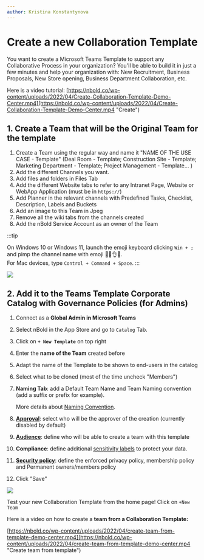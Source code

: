 ```yaml
---
author: Kristina Konstantynova
---
```

# Create a new Collaboration Template

You want to create a Microsoft Teams Template to support any Collaborative Process in your organization? You'll be able to build it in just a few minutes and help your organization with: New Recruitment, Business Proposals, New Store opening, Business Department Collaboration, etc.

Here is a video tutorial: [https://nbold.co/wp-content/uploads/2022/04/Create-Collaboration-Template-Demo-Center.mp4](https://nbold.co/wp-content/uploads/2022/04/Create-Collaboration-Template-Demo-Center.mp4 "Create")

## 1. Create a Team that will be the Original Team for the template

1. Create a Team using the regular way and name it "NAME OF THE USE CASE - Template" (Deal Room - Template; Construction Site - Template; Marketing Department - Template; Project Management - Template... )
2. Add the different Channels you want.
3. Add files and folders in Files Tab
4. Add the different Website tabs to refer to any Intranet Page, Website or WebApp Application (must be in `https://`)
5. Add Planner in the relevant channels with Predefined Tasks, Checklist, Description, Labels and Buckets
6. Add an image to this Team in Jpeg
7. Remove all the wiki tabs from the channels created
8. Add the nBold Service Account as an owner of the Team

:::tip

On Windows 10 or Windows 11, launch the emoji keyboard clicking `Win + ;` and pimp the channel name with emoji 💪💯👌😍.  
For Mac devices, type `Control + Command + Space`.
:::

![](https://downloads.intercomcdn.com/i/o/462347098/2f4dddfcdc1c025f4f781728/Screenshot+2022-02-09+at+16.54.12.png)

## 2. Add it to the Teams Template Corporate Catalog with Governance Policies (for Admins)

 1. Connect as a **Global Admin in Microsoft Teams**
 2. Select nBold in the App Store and go to `Catalog` Tab.
 3. Click on **`+ New Template`** on top right
 4. Enter the **name of the Team** created before
 5. Adapt the name of the Template to be shown to end-users in the catalog
 6. Select what to be cloned (most of the time uncheck "Members")
 7. **Naming Tab**: add a Default Team Name and Team Naming convention (add a suffix or prefix for example).

    More details about [Naming Convention](/governance-policies/naming-conventions).
 8. [**Approval**](/governance-policies/approval): select who will be the approver of the creation (currently disabled by default)
 9. [**Audience**](/governance-policies/audience-targeting): define who will be able to create a team with this template
10. **Compliance**: define additional [sensitivity labels](/governance-policies/sensitivity-labels) to protect your data.
11. [**Security policy**](/governance-policies/security-policy): define the enforced privacy policy, membership policy and Permanent owners/members policy
12. Click "Save"

![](https://downloads.intercomcdn.com/i/o/462367031/3353d4a98c9d6385b3b5fdbf/Screenshot+2022-02-09+at+17.00.14.png)

Test your new Collaboration Template from the home page! Click on `+New Team`

Here is a video on how to create a **team from a Collaboration Template:**

[https://nbold.co/wp-content/uploads/2022/04/create-team-from-template-demo-center.mp4](https://nbold.co/wp-content/uploads/2022/04/create-team-from-template-demo-center.mp4 "Create team from template")